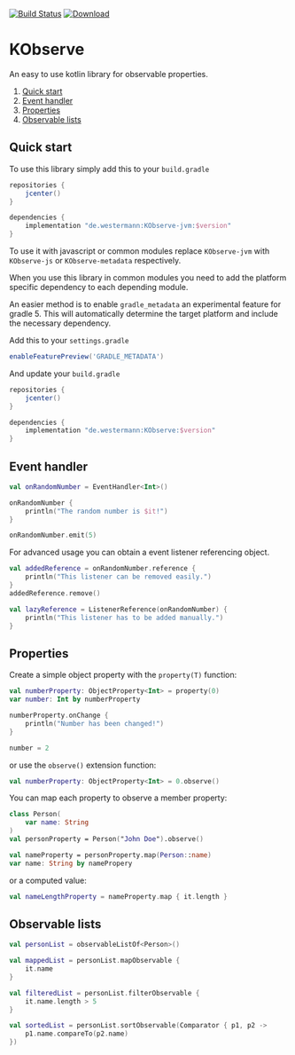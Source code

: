[![Build Status](https://travis-ci.org/pixix4/KObserve.svg?branch=master)](https://travis-ci.org/pixix4/KObserve)
[![Download](https://api.bintray.com/packages/pixix4/maven/KObserve/images/download.svg) ](https://bintray.com/pixix4/maven/KObserve/_latestVersion)

# KObserve
An easy to use kotlin library for observable properties.

1. [Quick start](#quick-start)
2. [Event handler](#event-handler)
3. [Properties](#properties)
4. [Observable lists](#observable-lists)

## Quick start
To use this library simply add this to your `build.gradle`
```groovy
repositories {
    jcenter()
}

dependencies {
    implementation "de.westermann:KObserve-jvm:$version"
}
```

To use it with javascript or common modules replace `KObserve-jvm` with `KObserve-js` or `KObserve-metadata` respectively.

When you use this library in common modules you need to add the platform specific dependency to each depending module.

An easier method is to enable `gradle_metadata` an experimental feature for gradle 5. This will automatically determine the target platform and include the necessary dependency.

Add this to your `settings.gradle`
```groovy
enableFeaturePreview('GRADLE_METADATA')
```

And update your `build.gradle`

```groovy
repositories {
    jcenter()
}

dependencies {
    implementation "de.westermann:KObserve:$version"
}
```

## Event handler

```kotlin
val onRandomNumber = EventHandler<Int>()

onRandomNumber {
    println("The random number is $it!")
}

onRandomNumber.emit(5)
```

For advanced usage you can obtain a event listener referencing object.

```kotlin
val addedReference = onRandomNumber.reference {
    println("This listener can be removed easily.")
}
addedReference.remove()

val lazyReference = ListenerReference(onRandomNumber) {
    println("This listener has to be added manually.")
}
```

## Properties

Create a simple object property with the `property(T)` function:
```kotlin
val numberProperty: ObjectProperty<Int> = property(0)
var number: Int by numberProperty

numberProperty.onChange {
    println("Number has been changed!")
}

number = 2
```

or use the `observe()` extension function:
```kotlin
val numberProperty: ObjectProperty<Int> = 0.observe()
```

You can map each property to observe a member property:
```kotlin
class Person(
    var name: String
)
val personProperty = Person("John Doe").observe()

val nameProperty = personProperty.map(Person::name)
var name: String by namePropery
```

or a computed value:
```kotlin
val nameLengthProperty = nameProperty.map { it.length }
```

## Observable lists
```kotlin
val personList = observableListOf<Person>()

val mappedList = personList.mapObservable {
    it.name
}

val filteredList = personList.filterObservable {
    it.name.length > 5
}

val sortedList = personList.sortObservable(Comparator { p1, p2 -> 
    p1.name.compareTo(p2.name)
})
```
